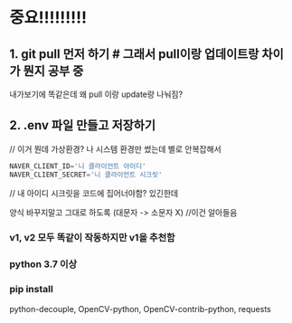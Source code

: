 # 중요!!!!!!!!!

## 1. git pull 먼저 하기 # 그래서 pull이랑 업데이트랑 차이가 뭔지 공부 중
내가보기에 똑같은데 왜 pull 이랑 update랑 나눠짐?

## 2. .env 파일 만들고 저장하기
// 이거 뭔데 가상환경? 나 시스템 환경만 썼는데 별로 안복잡해서

```python
NAVER_CLIENT_ID='니 클라이언트 아이디'
NAVER_CLIENT_SECRET='니 클라이언트 시크릿'
```
// 내 아이디 시크릿을 코드에 집어너야함? 있긴한데

양식 바꾸지말고 그대로 하도록 (대문자 -> 소문자 X) //이건 알아들음


### v1, v2 모두 똑같이 작동하지만 v1을 추천함

### python 3.7 이상

### pip install

python-decouple, OpenCV-python, OpenCV-contrib-python, requests
